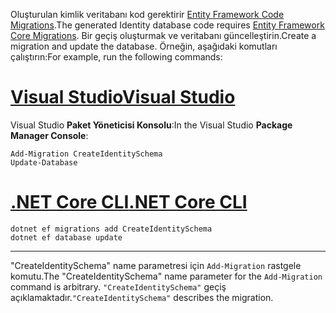<span data-ttu-id="f51cf-101">Oluşturulan kimlik veritabanı kod gerektirir [Entity Framework Code Migrations](/ef/core/managing-schemas/migrations/).</span><span class="sxs-lookup"><span data-stu-id="f51cf-101">The generated Identity database code requires [Entity Framework Core Migrations](/ef/core/managing-schemas/migrations/).</span></span> <span data-ttu-id="f51cf-102">Bir geçiş oluşturmak ve veritabanı güncelleştirin.</span><span class="sxs-lookup"><span data-stu-id="f51cf-102">Create a migration and update the database.</span></span> <span data-ttu-id="f51cf-103">Örneğin, aşağıdaki komutları çalıştırın:</span><span class="sxs-lookup"><span data-stu-id="f51cf-103">For example, run the following commands:</span></span>

# <a name="visual-studiotabvisual-studio"></a>[<span data-ttu-id="f51cf-104">Visual Studio</span><span class="sxs-lookup"><span data-stu-id="f51cf-104">Visual Studio</span></span>](#tab/visual-studio)

<span data-ttu-id="f51cf-105">Visual Studio **Paket Yöneticisi Konsolu**:</span><span class="sxs-lookup"><span data-stu-id="f51cf-105">In the Visual Studio **Package Manager Console**:</span></span>

```PMC
Add-Migration CreateIdentitySchema
Update-Database
```

# <a name="net-core-clitabnetcore-cli"></a>[<span data-ttu-id="f51cf-106">.NET Core CLI</span><span class="sxs-lookup"><span data-stu-id="f51cf-106">.NET Core CLI</span></span>](#tab/netcore-cli)

```cli
dotnet ef migrations add CreateIdentitySchema
dotnet ef database update
```

------

<span data-ttu-id="f51cf-107">"CreateIdentitySchema" name parametresi için `Add-Migration` rastgele komutu.</span><span class="sxs-lookup"><span data-stu-id="f51cf-107">The "CreateIdentitySchema" name parameter for the `Add-Migration` command is arbitrary.</span></span> <span data-ttu-id="f51cf-108">`"CreateIdentitySchema"` geçiş açıklamaktadır.</span><span class="sxs-lookup"><span data-stu-id="f51cf-108">`"CreateIdentitySchema"` describes the migration.</span></span>
